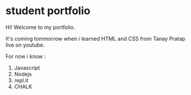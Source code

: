 # student portfolio

Hi! Welcome to my portfolio. 

It's coming tommorrow when i learned HTML and CSS from Tanay Pratap live on youtube.

For now i know :
1. Javascript
1. Nodejs
1. repl.it
1. CHALK